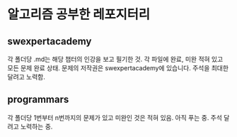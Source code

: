 # 알고리즘 공부한 레포지터리

## swexpertacademy

각 폴더당 .md는 해당 챕터의 인강을 보고 필기한 것.
각 파일에 완료, 미완 적혀 있고 모든 문제 완료 상태.
문제의 저작권은 swexpertacademy에 있습니다.
주석을 최대한 달려고 노력함.

## programmars

각 폴더당 1번부터 n번까지의 문제가 있고 미완인 것은 적혀 있음.
아직 푸는 중.
주석 달려고 노력하는 중.
